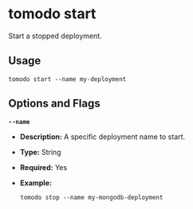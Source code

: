 # tomodo start

Start a stopped deployment.

## Usage

```shell
tomodo start --name my-deployment
```

## Options and Flags

**`--name`**

- **Description:** A specific deployment name to start.
- **Type:** String
- **Required:** Yes
- **Example:**

    ```shell
    tomodo stop --name my-mongodb-deployment
    ```
